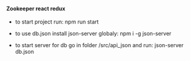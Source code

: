 #### Zookeeper react redux
- to start project run: npm run start

- to use db.json install json-server globaly:
npm i -g json-server

- to start server for db go in folder /src/api_json and 
run: json-server db.json